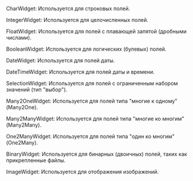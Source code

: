 CharWidget: Используется для строковых полей.

IntegerWidget: Используется для целочисленных полей.

FloatWidget: Используется для полей с плавающей запятой (дробными числами).

BooleanWidget: Используется для логических (булевых) полей.

DateWidget: Используется для полей даты.

DateTimeWidget: Используется для полей даты и времени.

SelectionWidget: Используется для полей с ограниченным набором значений (тип "выбор").

Many2OneWidget: Используется для полей типа "многие к одному" (Many2One).

Many2ManyWidget: Используется для полей типа "многие ко многим" (Many2Many).

One2ManyWidget: Используется для полей типа "один ко многим" (One2Many).

BinaryWidget: Используется для бинарных (двоичных) полей, таких как прикрепленные файлы.

ImageWidget: Используется для отображения изображений.